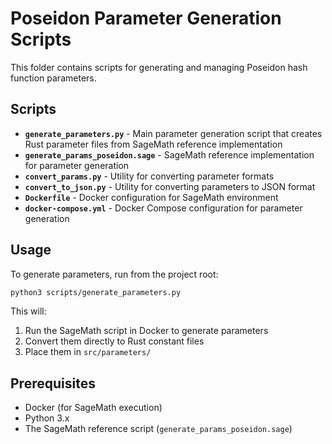 # Poseidon Parameter Generation Scripts

This folder contains scripts for generating and managing Poseidon hash function parameters.

## Scripts

- **`generate_parameters.py`** - Main parameter generation script that creates Rust parameter files from SageMath reference implementation
- **`generate_params_poseidon.sage`** - SageMath reference implementation for parameter generation
- **`convert_params.py`** - Utility for converting parameter formats
- **`convert_to_json.py`** - Utility for converting parameters to JSON format
- **`Dockerfile`** - Docker configuration for SageMath environment
- **`docker-compose.yml`** - Docker Compose configuration for parameter generation

## Usage

To generate parameters, run from the project root:

```bash
python3 scripts/generate_parameters.py
```

This will:
1. Run the SageMath script in Docker to generate parameters
2. Convert them directly to Rust constant files
3. Place them in `src/parameters/`

## Prerequisites

- Docker (for SageMath execution)
- Python 3.x
- The SageMath reference script (`generate_params_poseidon.sage`)